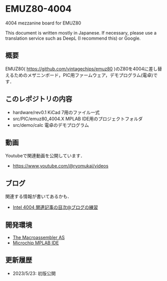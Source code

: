 # EMUZ80-4004
4004 mezzanine board for EMUZ80

This document is written mostly in Japanese. If necessary, please use a translation service such as DeepL (I recommend this) or Google.

## 概要
EMUZ80( https://github.com/vintagechips/emuz80 )のZ80を4004に差し替えるためのメザニンボード，PIC用ファームウェア，デモプログラム(電卓)です．

## このレポジトリの内容
- hardware/rev0.1 KiCad 7用のファイル一式
- src/PIC/emuz80_4004.X MPLAB IDE用のプロジェクトフォルダ
- src/demo/calc 電卓のデモプログラム

## 動画
Youtubeで関連動画を公開しています．
- https://www.youtube.com/@ryomukai/videos

## ブログ
関連する情報が書いてあるかも．
- [Intel 4004 関連記事の目次@ブログの練習](https://blog.goo.ne.jp/tk-80/e/3fa1e2972737c7b7d1b83f4e7bd648a2)

## 開発環境
- [The Macroassembler AS](http://john.ccac.rwth-aachen.de:8000/as/)
- [Microchip MPLAB IDE](https://www.microchip.com/en-us/tools-resources/develop/mplab-x-ide)

## 更新履歴
- 2023/5/23: 初版公開
